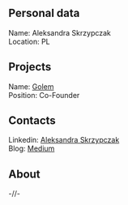 ## Personal data   
Name: Aleksandra Skrzypczak  
Location: PL  
## Projects
Name: [Golem](../projects/golem.md)  
Position: Co-Founder  
## Contacts
Linkedin: [Aleksandra Skrzypczak](https://www.linkedin.com/in/aleksandra-skrzypczak-57016a8a)   
Blog: [Medium](https://blog.golemproject.net/@Skrzypczak)  
## About
-//-
